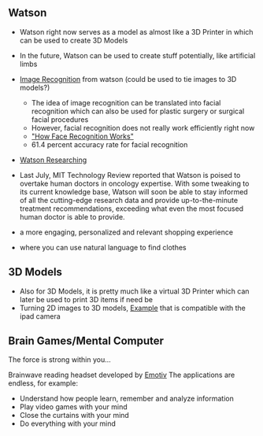 ## Watson

* Watson right now serves as a model as almost like a 3D Printer in which can be used to create 3D Models
* In the future, Watson can be used to create stuff potentially, like artificial limbs
* [Image Recognition](http://vision.alchemy.ai/?cm_mc_uid=62053925588014545522067&cm_mc_sid_50200000=1459387325) from watson (could be used to tie images to 3D models?)
  * The idea of image recognition can be translated into facial recognition which can also be used for plastic surgery or surgical facial procedures
  * However, facial recognition does not really work efficiently right now
  * ["How Face Recognition Works"](http://electronics.howstuffworks.com/gadgets/high-tech-gadgets/facial-recognition.htm)
  * 61.4 percent accuracy rate for facial recognition

* [Watson Researching](http://www.wired.com/insights/2015/02/what-can-watson-do-for-your-company/)
* Last July, MIT Technology Review reported that Watson is poised to overtake human doctors in oncology expertise. With some tweaking to its current knowledge base, Watson will soon be able to stay informed of all the cutting-edge research data and provide up-to-the-minute treatment recommendations, exceeding what even the most focused human doctor is able to provide.
*  a more engaging, personalized and relevant shopping experience
  * where you can use natural language to find clothes

## 3D Models
* Also for 3D Models, it is pretty much like a virtual 3D Printer which can later be used to print 3D items if need be
* Turning 2D images to 3D models, [Example](https://www.youtube.com/watch?v=w4aMQQv2Zvk&ebc=ANyPxKrxupzqXzE-hGcRvAHsePz07aESFj3HxrvLEDz46ooYDdWO5AvYvfC6am_N3WXicfoYFQcY) that is compatible with the ipad camera

## Brain Games/Mental Computer
The force is strong within you... 

Brainwave reading headset developed by [Emotiv](https://emotiv.com/)
The applications are endless, for example:
* Understand how people learn, remember and analyze information
* Play video games with your mind
* Close the curtains with your mind
* Do everything with your mind
